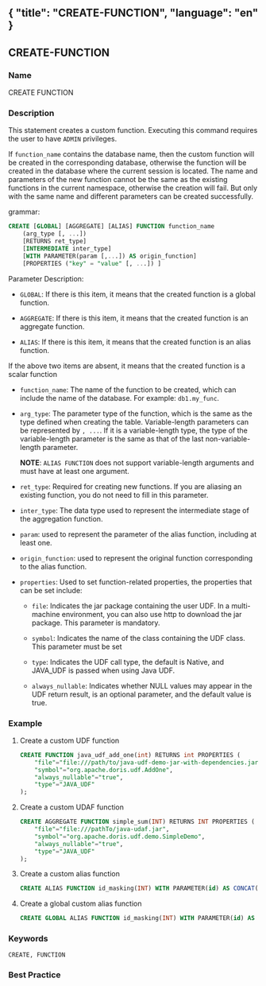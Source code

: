 {
    "title": "CREATE-FUNCTION",
    "language": "en"
}
---

<!--
Licensed to the Apache Software Foundation (ASF) under one
or more contributor license agreements.  See the NOTICE file
distributed with this work for additional information
regarding copyright ownership.  The ASF licenses this file
to you under the Apache License, Version 2.0 (the
"License"); you may not use this file except in compliance
with the License.  You may obtain a copy of the License at

  http://www.apache.org/licenses/LICENSE-2.0

Unless required by applicable law or agreed to in writing,
software distributed under the License is distributed on an
"AS IS" BASIS, WITHOUT WARRANTIES OR CONDITIONS OF ANY
KIND, either express or implied.  See the License for the
specific language governing permissions and limitations
under the License.
-->

## CREATE-FUNCTION

### Name

CREATE FUNCTION

### Description

This statement creates a custom function. Executing this command requires the user to have `ADMIN` privileges.

If `function_name` contains the database name, then the custom function will be created in the corresponding database, otherwise the function will be created in the database where the current session is located. The name and parameters of the new function cannot be the same as the existing functions in the current namespace, otherwise the creation will fail. But only with the same name and different parameters can be created successfully.

grammar:

```sql
CREATE [GLOBAL] [AGGREGATE] [ALIAS] FUNCTION function_name
    (arg_type [, ...])
    [RETURNS ret_type]
    [INTERMEDIATE inter_type]
    [WITH PARAMETER(param [,...]) AS origin_function]
    [PROPERTIES ("key" = "value" [, ...]) ]
```

Parameter Description:

- `GLOBAL`: If there is this item, it means that the created function is a global function.

- `AGGREGATE`: If there is this item, it means that the created function is an aggregate function.


- `ALIAS`: If there is this item, it means that the created function is an alias function.


 If the above two items are absent, it means that the created function is a scalar function

- `function_name`: The name of the function to be created, which can include the name of the database. For example: `db1.my_func`.


- `arg_type`: The parameter type of the function, which is the same as the type defined when creating the table. Variable-length parameters can be represented by `, ...`. If it is a variable-length type, the type of the variable-length parameter is the same as that of the last non-variable-length parameter.

  **NOTE**: `ALIAS FUNCTION` does not support variable-length arguments and must have at least one argument.

- `ret_type`: Required for creating new functions. If you are aliasing an existing function, you do not need to fill in this parameter.


- `inter_type`: The data type used to represent the intermediate stage of the aggregation function.


- `param`: used to represent the parameter of the alias function, including at least one.


- `origin_function`: used to represent the original function corresponding to the alias function.


- `properties`: Used to set function-related properties, the properties that can be set include:

    - `file`: Indicates the jar package containing the user UDF. In a multi-machine environment, you can also use http to download the jar package. This parameter is mandatory.

    - `symbol`: Indicates the name of the class containing the UDF class. This parameter must be set

    - `type`: Indicates the UDF call type, the default is Native, and JAVA_UDF is passed when using Java UDF.

    - `always_nullable`: Indicates whether NULL values may appear in the UDF return result, is an optional parameter, and the default value is true.


### Example

1. Create a custom UDF function

    ```sql
    CREATE FUNCTION java_udf_add_one(int) RETURNS int PROPERTIES (
        "file"="file:///path/to/java-udf-demo-jar-with-dependencies.jar",
        "symbol"="org.apache.doris.udf.AddOne",
        "always_nullable"="true",
        "type"="JAVA_UDF"
    );
    ```


2. Create a custom UDAF function

    ```sql
    CREATE AGGREGATE FUNCTION simple_sum(INT) RETURNS INT PROPERTIES (
        "file"="file:///pathTo/java-udaf.jar",
        "symbol"="org.apache.doris.udf.demo.SimpleDemo",
        "always_nullable"="true",
        "type"="JAVA_UDF"
    );
    ```

3. Create a custom alias function

    ```sql
    CREATE ALIAS FUNCTION id_masking(INT) WITH PARAMETER(id) AS CONCAT(LEFT(id, 3), '****', RIGHT(id, 4));
    ```

4. Create a global custom alias function

    ```sql
    CREATE GLOBAL ALIAS FUNCTION id_masking(INT) WITH PARAMETER(id) AS CONCAT(LEFT(id, 3), '****', RIGHT(id, 4));
    ```

### Keywords

    CREATE, FUNCTION

### Best Practice
